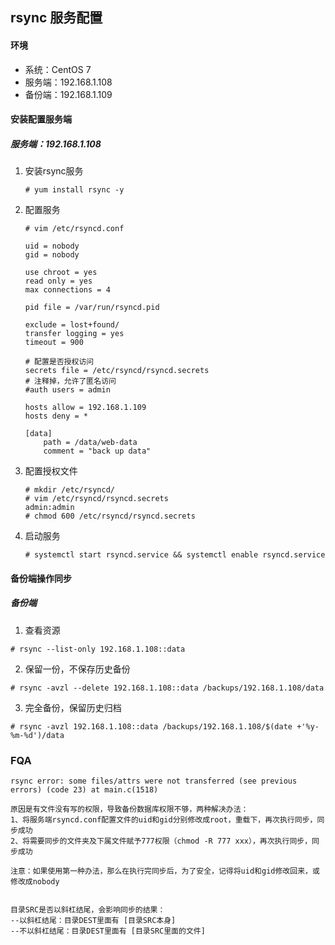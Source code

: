 ## rsync 服务配置



#### 环境

- 系统：CentOS 7
- 服务端：192.168.1.108
- 备份端：192.168.1.109

#### 安装配置服务端 

##### 服务端：192.168.1.108

1. 安装rsync服务 
    ``` install 
    # yum install rsync -y
    ```

2. 配置服务

    ``` config
    # vim /etc/rsyncd.conf
    
    uid = nobody
    gid = nobody
    
    use chroot = yes
    read only = yes
    max connections = 4
    
    pid file = /var/run/rsyncd.pid
    
    exclude = lost+found/
    transfer logging = yes
    timeout = 900
    
    # 配置是否授权访问
    secrets file = /etc/rsyncd/rsyncd.secrets
    # 注释掉，允许了匿名访问
    #auth users = admin
    
    hosts allow = 192.168.1.109
    hosts deny = *
    
    [data]
        path = /data/web-data
        comment = "back up data"
    ```

3. 配置授权文件

    ``` secrets
    # mkdir /etc/rsyncd/
    # vim /etc/rsyncd/rsyncd.secrets
    admin:admin
    # chmod 600 /etc/rsyncd/rsyncd.secrets
    ```

4. 启动服务

    ``` start
    # systemctl start rsyncd.service && systemctl enable rsyncd.service
    ```

#### 备份端操作同步

##### 备份端

1. 查看资源

``` view list
# rsync --list-only 192.168.1.108::data
```

2. 保留一份，不保存历史备份

``` simple
# rsync -avzl --delete 192.168.1.108::data /backups/192.168.1.108/data
```

3. 完全备份，保留历史归档

``` backup
# rsync -avzl 192.168.1.108::data /backups/192.168.1.108/$(date +'%y-%m-%d')/data
```







### FQA

``` FQA
rsync error: some files/attrs were not transferred (see previous errors) (code 23) at main.c(1518)

原因是有文件没有写的权限，导致备份数据库权限不够，两种解决办法：
1、将服务端rsyncd.conf配置文件的uid和gid分别修改成root，重载下，再次执行同步，同步成功
2、将需要同步的文件夹及下属文件赋予777权限（chmod -R 777 xxx），再次执行同步，同步成功

注意：如果使用第一种办法，那么在执行完同步后，为了安全，记得将uid和gid修改回来，或修改成nobody


目录SRC是否以斜杠结尾，会影响同步的结果：
--以斜杠结尾：目录DEST里面有 [目录SRC本身]
--不以斜杠结尾：目录DEST里面有 [目录SRC里面的文件]



```

